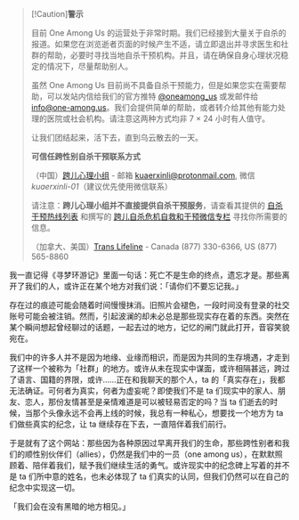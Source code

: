 > [!Caution]**警示**
>
> 目前 One Among Us 的运营处于非常时期。我们已经接到大量关于自杀的报道。如果您在浏览逝者页面的时候产生不适，请立即退出并寻求医生和社群的帮助，必要时寻找当地自杀干预机构。并且，请在确保自身心理状况稳定的情况下，尽量帮助别人。
>
> 虽然 One Among Us 目前尚不具备自杀干预能力，但是如果您实在需要帮助，可以发站内信给我们的官方推特 [@oneamong_us](https://twitter.com/oneamong_us) 或发邮件给 [info@one-among.us](mailto:info@one-among.us)。我们会提供简单的帮助，或者转介给其他有能力处理的医院或社会机构。请注意这两种方式均非 7 × 24 小时有人值守。
>
> 让我们团结起来，活下去，直到乌云散去的一天。
>
> **可信任跨性别自杀干预联系方式**
>
> （中国）[跨儿心理小组](https://kuaerxinli.org/) - 邮箱 [kuaerxinli@protonmail.com](mailto:kuaerxinli@protonmail.com), 微信 *kuaerxinli-01*（建议优先使用微信联系）
>
> 请注意：**跨儿心理小组并不直接提供自杀干预服务**，请查看其提供的 [自杀干预热线列表](https://kuaerxinli.org/%E6%96%87%E7%AB%A0%E4%B8%8E%E9%87%87%E8%AE%BF/1520) 和撰写的 [跨儿自杀危机自救和干预微信专栏](https://mp.weixin.qq.com/mp/appmsgalbum?action=getalbum&__biz=MzUyNjc4Nzk2OA==&scene=1&album_id=1589990820231856129&count=3#wechat_redirect) 寻找你所需要的信息。
>
> （加拿大、美国）[Trans Lifeline](https://translifeline.org/) - Canada (877) 330-6366, US (877) 565-8860

我一直记得《寻梦环游记》里面一句话：死亡不是生命的终点，遗忘才是。那些离开了我们的人，或许正在某个地方对我们说：「请你们不要忘记我。」

存在过的痕迹可能会随着时间慢慢抹消。旧照片会褪色，一段时间没有登录的社交账号可能会被注销。然而，引起波澜的却未必总是那些现实存在着的东西。突然在某个瞬间想起曾经聊过的话题，一起去过的地方，记忆的闸门就此打开，音容笑貌宛在。

我们中的许多人并不是因为地缘、业缘而相识，而是因为共同的生存境遇，才走到了这样一个被称为「社群」的地方。或许从未在现实中谋面，或许相隔甚远，跨过了语言、国籍的界限，或许……正在和我聊天的那个人，ta 的「真实存在」，我都无法确证。可何者为真实，何者为虚妄呢？即使我们不是 ta 们现实中的家人、朋友、恋人，那份友情甚至是亲情难道是可以被轻易否定的吗？当 ta 们逝去的时候，当那个头像永远不会再上线的时候，我总有一种私心，想要找一个地方为 ta 们做些真实的纪念，让 ta 继续存在下去，一直陪伴着我们前行。

于是就有了这个网站：那些因为各种原因过早离开我们的生命，那些跨性别者和我们的顺性别伙伴们（allies），仍然是我们中的一员（one among us），在默默照顾着、陪伴着我们，赋予我们继续生活的勇气。或许现实中的纪念碑上写着的并不是 ta 们所中意的姓名，也未必体现了 ta 们真实的认同，但我们仍然可以在自己的纪念中实现这一切。

「我们会在没有黑暗的地方相见。」
